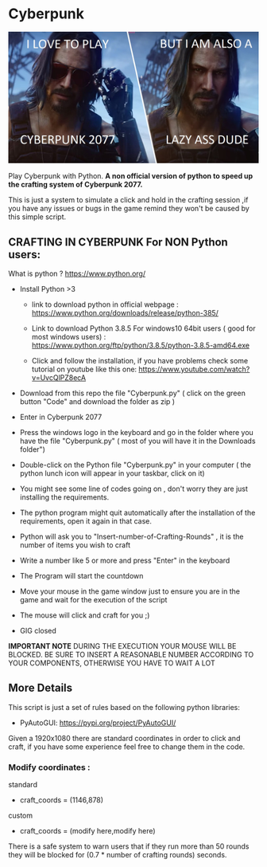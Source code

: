 # Cyberpunk

![alt text](https://github.com/DataDavidProjects/Cyberpunk/blob/main/jsilver-meme.jpg)

Play Cyberpunk with Python.
**A non official version of python to speed up the crafting system of Cyberpunk 2077.**

This is just a system to simulate a click and hold in the crafting session ,if you have any issues or bugs in the game remind they won't be caused by this simple script.

##  CRAFTING IN CYBERPUNK For NON Python users:

What is python ? https://www.python.org/

  * Install Python >3 
  
      * link to download python in official webpage : https://www.python.org/downloads/release/python-385/
      
      * Link to download Python 3.8.5 For windows10 64bit users ( good for most windows users) : https://www.python.org/ftp/python/3.8.5/python-3.8.5-amd64.exe
      
      
      * Click and follow the installation, if you have problems check some tutorial on youtube like this one: https://www.youtube.com/watch?v=UvcQlPZ8ecA
  
  * Download from this repo the file "Cyberpunk.py" ( click on the green button "Code" and download the folder as zip )
  
  * Enter in Cyberpunk 2077 
  
  * Press the windows logo in the keyboard and go in the folder where you have the file "Cyberpunk.py" ( most of you will have it in the Downloads folder")
  
  * Double-click on the Python file "Cyberpunk.py" in your computer ( the python lunch icon will appear in your taskbar, click on it)
  
  * You might see some line of codes going on , don't worry they are just installing the requirements.
  
  * The python program might quit automatically after the installation of the requirements, open it again in that case.
  
  * Python will ask you to "Insert-number-of-Crafting-Rounds" , it is the number of items you wish to craft
  
  * Write a number like 5 or more and press "Enter" in the keyboard
  
  * The Program will start the countdown
  
  * Move your mouse in the game window just to ensure you are in the game and wait for the execution of the script
  
  * The mouse will click and craft for you ;) 
  
  * GIG closed
  
**IMPORTANT NOTE**
DURING THE EXECUTION YOUR MOUSE WILL BE BLOCKED.
BE SURE TO INSERT A REASONABLE NUMBER ACCORDING TO YOUR COMPONENTS, OTHERWISE YOU HAVE TO WAIT A LOT
 
  
## More Details

This script is just a set of rules based on the following python libraries:

* PyAutoGUI: https://pypi.org/project/PyAutoGUI/

Given a 1920x1080 there are standard coordinates in order to click and craft, if you have some experience feel free to change them in the code.

### Modify coordinates :

standard
* craft_coords = (1146,878)

custom
* craft_coords = (modify here,modify here)

There is a safe system to warn users that if they run more than 50 rounds they will be blocked for (0.7 * number of crafting rounds) seconds.
